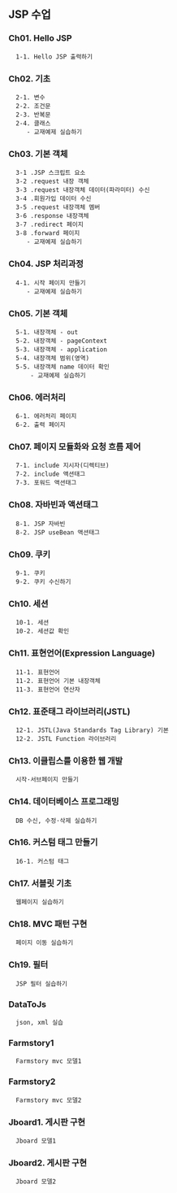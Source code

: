 ## JSP 수업

### Ch01. Hello JSP
```
  1-1. Hello JSP 출력하기
```

### Ch02. 기초
```
  2-1. 변수 
  2-2. 조건문 
  2-3. 반복문 
  2-4. 클래스 
     - 교재예제 실습하기
```

### Ch03. 기본 객체
```
  3-1 .JSP 스크립트 요소
  3-2 .request 내장 객체
  3-3 .request 내장객체 데이터(파라미터) 수신
  3-4 .회원가입 데이터 수신
  3-5 .request 내장객체 멤버
  3-6 .response 내장객체
  3-7 .redirect 페이지
  3-8 .forward 페이지
     - 교재예제 실습하기
```

### Ch04. JSP 처리과정
```
  4-1. 시작 페이지 만들기
     - 교재예제 실습하기
```

### Ch05. 기본 객체
```
  5-1. 내장객체 - out 
  5-2. 내장객체 - pageContext 
  5-3. 내장객체 - application 
  5-4. 내장객체 범위(영역) 
  5-5. 내장객체 name 데이터 확인
      - 교재예제 실습하기
```

### Ch06. 에러처리
```
  6-1. 에러처리 페이지
  6-2. 출력 페이지
```

### Ch07. 페이지 모듈화와 요청 흐름 제어
```
  7-1. include 지시자(디렉티브)
  7-2. include 액션태그
  7-3. 포워드 액션태그
```

### Ch08. 자바빈과 액션태그
```
  8-1. JSP 자바빈
  8-2. JSP useBean 액션태그
```

### Ch09. 쿠키
```
  9-1. 쿠키
  9-2. 쿠키 수신하기
```

### Ch10. 세션
```
  10-1. 세션
  10-2. 세션값 확인
```

### Ch11. 표현언어(Expression Language)
```
  11-1. 표현언어
  11-2. 표현언어 기본 내장객체
  11-3. 표현언어 연산자
```

### Ch12. 표준태그 라이브러리(JSTL)
```
  12-1. JSTL(Java Standards Tag Library) 기본
  12-2. JSTL Function 라이브러리
```

### Ch13. 이클립스를 이용한 웹 개발
```
  시작·서브페이지 만들기
```

### Ch14. 데이터베이스 프로그래밍
```
  DB 수신, 수정·삭제 실습하기
```

### Ch16. 커스텀 태그 만들기
```
  16-1. 커스텀 태그
```

### Ch17. 서블릿 기초
```
  웹페이지 실습하기
```

### Ch18. MVC 패턴 구현
```
  페이지 이동 실습하기
```

### Ch19. 필터
```
  JSP 필터 실습하기
```

### DataToJs
```
  json, xml 실습
```

### Farmstory1
```
  Farmstory mvc 모델1
```

### Farmstory2
```
  Farmstory mvc 모델2
```

### Jboard1. 게시판 구현
```
  Jboard 모델1
```

### Jboard2. 게시판 구현
```
  Jboard 모델2
```
